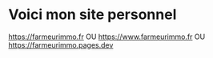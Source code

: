 # Voici mon site personnel

https://farmeurimmo.fr
OU
https://www.farmeurimmo.fr
OU
https://farmeurimmo.pages.dev
